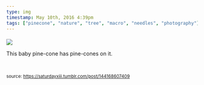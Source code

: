 ```yaml
---
type: img
timestamp: May 10th, 2016 4:39pm
tags: ["pinecone", "nature", "tree", "macro", "needles", "photography"]
---
```

####
<img src="https://saturdayxiii.github.io/media/144168607409.jpg"/>
                                                                                          


This baby pine-cone has pine-cones on it.

<br/>
 
                                    
                
                
                
                
                                
<small>source: https://saturdayxiii.tumblr.com/post/144168607409</small>